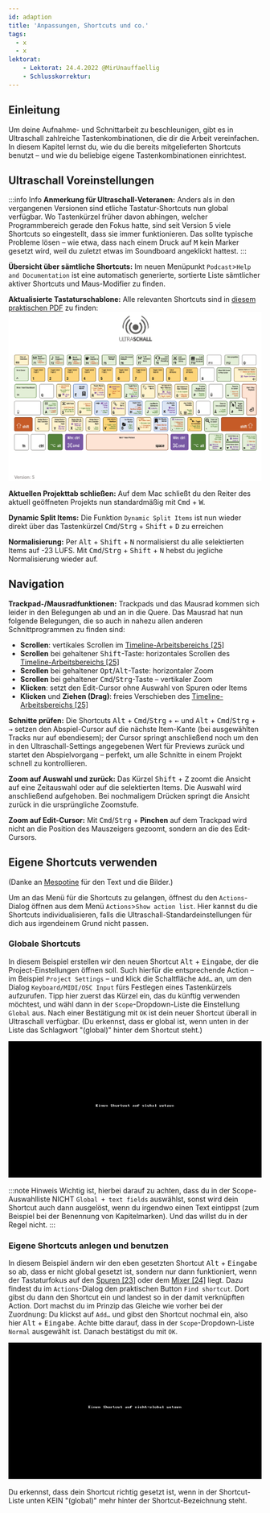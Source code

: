```yaml
---
id: adaption
title: 'Anpassungen, Shortcuts und co.'
tags:
  - x
  - x
lektorat:
    - Lektorat: 24.4.2022 @MirUnauffaellig
    - Schlusskorrektur: 
---
```


<!-- @todo: Gif loops nur bei Bedarf starten (Gif verändern) -->

## Einleitung

Um deine Aufnahme- und Schnittarbeit zu beschleunigen, gibt es in Ultraschall zahlreiche Tastenkombinationen, die dir die Arbeit vereinfachen. In diesem Kapitel lernst du, wie du die bereits mitgelieferten Shortcuts benutzt – und wie du beliebige eigene Tastenkombinationen einrichtest.

## Ultraschall Voreinstellungen

:::info Info 
**Anmerkung für Ultraschall-Veteranen:** Anders als in den vergangenen Versionen sind etliche Tastatur-Shortcuts nun global verfügbar. Wo Tastenkürzel früher davon abhingen, welcher Programmbereich gerade den Fokus hatte, sind seit Version 5 viele Shortcuts so eingestellt, dass sie immer funktionieren. Das sollte typische Probleme lösen – wie etwa, dass nach einem Druck auf <kbd>M</kbd> kein Marker gesetzt wird, weil du zuletzt etwas im Soundboard angeklickt hattest.
:::

**Übersicht über sämtliche Shortcuts:** Im neuen Menüpunkt `Podcast`>`Help and Documentation` ist eine automatisch generierte, sortierte Liste sämtlicher aktiver Shortcuts und Maus-Modifier zu finden.

**Aktualisierte Tastaturschablone:** Alle relevanten Shortcuts sind in [diesem praktischen PDF](http://url.ultraschall-podcast.de/keymap5) zu finden: 
[![Keymap](https://raw.githubusercontent.com/Ultraschall/ultraschall-manual/main/assets/images/Anpassungen-und-Shortcuts/keymap.jpg)](http://url.ultraschall-podcast.de/keymap5)

**Aktuellen Projekttab schließen:** Auf dem Mac schließt du den Reiter des aktuell geöffneten Projekts nun standardmäßig mit <kbd>Cmd</kbd> + <kbd>W</kbd>.

**Dynamic Split Items:** Die Funktion `Dynamic Split Items` ist nun wieder direkt über das Tastenkürzel <kbd>Cmd</kbd>/<kbd>Strg</kbd> + <kbd>Shift</kbd> + <kbd>D</kbd> zu erreichen

**Normalisierung:** Per <kbd>Alt</kbd> + <kbd>Shift</kbd> + <kbd>N</kbd> normalisierst du alle selektierten Items auf -23 LUFS. Mit <kbd>Cmd</kbd>/<kbd>Strg</kbd> + <kbd>Shift</kbd> + <kbd>N</kbd> hebst du jegliche Normalisierung wieder auf.

## Navigation

**Trackpad-/Mausradfunktionen:** Trackpads und das Mausrad kommen sich leider in den Belegungen ab und an in die Quere. Das Mausrad hat nun folgende Belegungen, die so auch in nahezu allen anderen Schnittprogrammen zu finden sind:

- **Scrollen**: vertikales Scrollen im [Timeline-Arbeitsbereichs [25]](GUI-overview#bereich-arbeitsfläche)
- **Scrollen** bei gehaltener <kbd>Shift</kbd>-Taste: horizontales Scrollen des [Timeline-Arbeitsbereichs [25]](GUI-overview#bereich-arbeitsfläche)
- **Scrollen** bei gehaltener <kbd>Opt</kbd>/<kbd>Alt</kbd>-Taste: horizontaler Zoom
- **Scrollen** bei gehaltener <kbd>Cmd</kbd>/<kbd>Strg</kbd>-Taste – vertikaler Zoom
- **Klicken**: setzt den Edit-Cursor ohne Auswahl von Spuren oder Items
- **Klicken** und **Ziehen (Drag)**: freies Verschieben des [Timeline-Arbeitsbereichs [25]](GUI-overview#bereich-arbeitsfläche) <!-- [ ] ToDo: prüfen und gegebenenfalls korrigieren -->

**Schnitte prüfen:** Die Shortcuts <kbd>Alt</kbd> + <kbd>Cmd</kbd>/<kbd>Strg</kbd> + <kbd>←</kbd> und <kbd>Alt</kbd> + <kbd>Cmd</kbd>/<kbd>Strg</kbd> + <kbd>→</kbd> setzen den Abspiel-Cursor auf die nächste Item-Kante (bei ausgewählten Tracks nur auf ebendiesem); der Cursor springt anschließend noch um den in den Ultraschall-Settings angegebenen Wert für Previews zurück und startet den Abspielvorgang – perfekt, um alle Schnitte in einem Projekt schnell zu kontrollieren.

**Zoom auf Auswahl und zurück:** Das Kürzel <kbd>Shift</kbd> + <kbd>Z</kbd> zoomt die Ansicht auf eine Zeitauswahl oder auf die selektierten Items. Die Auswahl wird anschließend aufgehoben. Bei nochmaligem Drücken springt die Ansicht zurück in die ursprüngliche Zoomstufe.

**Zoom auf Edit-Cursor:** Mit <kbd>Cmd</kbd>/<kbd>Strg</kbd> + **Pinchen** auf dem Trackpad wird nicht an die Position des Mauszeigers gezoomt, sondern an die des Edit-Cursors.

## Eigene Shortcuts verwenden

(Danke an [Mespotine](https://mespotine.de) für den Text und die Bilder.) <!-- @todo: Bei Mesopotine bob dieser Hweis entfallen kann -->

Um an das Menü für die Shortcuts zu gelangen, öffnest du den `Actions`-Dialog öffnen aus dem Menü `Actions`>`Show action list`. Hier kannst du die Shortcuts individualisieren, falls die Ultraschall-Standardeinstellungen für dich aus irgendeinem Grund nicht passen.

### Globale Shortcuts

In diesem Beispiel erstellen wir den neuen Shortcut <kbd>Alt</kbd> + <kbd>Eingabe</kbd>, der die Project-Einstellungen öffnen soll. Such hierfür die entsprechende Action – im Beispiel `Project Settings` – und klick die Schaltfläche `Add…` an, um den Dialog `Keyboard/MIDI/OSC Input` fürs Festlegen eines Tastenkürzels aufzurufen. Tipp hier zuerst das Kürzel ein, das du künftig verwenden möchtest, und wähl dann in der `Scope`-Dropdown-Liste die Einstellung `Global` aus. Nach einer Bestätigung mit `OK` ist dein neuer Shortcut überall in Ultraschall verfügbar. (Du erkennst, dass er global ist, wenn unten in der Liste das Schlagwort "(global)" hinter dem Shortcut steht.)

![Shortcuts Global](https://raw.githubusercontent.com/Ultraschall/ultraschall-manual/main/assets/images/Anpassungen-und-Shortcuts/globale_shortcuts.gif)

:::note Hinweis
Wichtig ist, hierbei darauf zu achten, dass du in der Scope-Auswahlliste NICHT `Global + text fields` auswählst, sonst wird dein Shortcut auch dann ausgelöst, wenn du irgendwo einen Text eintippst (zum Beispiel bei der Benennung von Kapitelmarken). Und das willst du in der Regel nicht.
:::

### Eigene Shortcuts anlegen und benutzen

In diesem Beispiel ändern wir den eben gesetzten Shortcut <kbd>Alt</kbd> + <kbd>Eingabe</kbd> so ab, dass er nicht global gesetzt ist, sondern nur dann funktioniert, wenn der Tastaturfokus auf den [Spuren [23]](GUI-overview) oder dem [Mixer [24]](GUI-overview) liegt. Dazu findest du im `Actions`-Dialog den praktischen Button `Find shortcut`. Dort gibst du dann den Shortcut ein und landest so in der damit verknüpften Action. Dort machst du im Prinzip das Gleiche wie vorher bei der Zuordnung: Du klickst auf `Add…` und gibst den Shortcut nochmal ein, also hier <kbd>Alt</kbd> + <kbd>Eingabe</kbd>. Achte bitte darauf, dass in der `Scope`-Dropdown-Liste `Normal` ausgewählt ist. Danach bestätigst du mit `OK`.

![Shortcuts Local](https://raw.githubusercontent.com/Ultraschall/ultraschall-manual/main/assets/images/Anpassungen-und-Shortcuts/lokale_shortcuts.gif)

Du erkennst, dass dein Shortcut richtig gesetzt ist, wenn in der Shortcut-Liste unten KEIN "(global)" mehr hinter der Shortcut-Bezeichnung steht.

<!-- [ ] ToDo für V2: das Kapitel existiert noch nicht
## Kontrollgeräte verwenden (Midi, OSC, etc.)

:::info Info
Du kannst alle Shortcuts auch per Midi und OSC ansteuern. Hinweise dazu sind im Kapitel [Sonstiges](https://pad.gwdg.de/sLRAFF9eS0OwYFuobe_wZw#) zu finden. 
:::
-->
